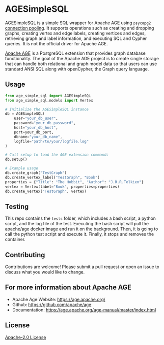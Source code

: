 # AGESimpleSQL
AGESimpleSQL is a simple SQL wrapper for Apache AGE using `psycopg2` [connection pooling](https://www.psycopg.org/psycopg3/docs/advanced/pool.html). It supports operations such as creating and dropping graphs, creating vertex and edge labels, creating vertices and edges, retrieving graph and label information, and executing SQL and Cypher queries. It is not the official driver for Apache AGE.

[Apache AGE](https://age.apache.org/) is a PostgreSQL extension that provides graph database functionality. The goal of the Apache AGE project is to create single storage that can handle both relational and graph model data so that users can use standard ANSI SQL along with openCypher, the Graph query language.


## Usage
```python
from age_simple_sql import AGESimpleSQL
from age_simple_sql.models import Vertex

# Initialize the AGESimpleSQL instance
db = AGESimpleSQL(
    user="your_db_user",
    password="your_db_password",
    host="your_db_host",
    port=your_db_port,
    dbname="your_db_name",
    logfile="path/to/your/logfile.log"
)

# Call setup to load the AGE extension commands
db.setup()

# Example usage
db.create_graph("TestGraph")
db.create_vertex_label("TestGraph", "Book")
properties = {"Title": "The Hobbit", "Author": "J.R.R.Tolkien"}
vertex = Vertex(label="Book", properties=properties)
db.create_vertex("TestGraph", vertex)
```

## Testing
This repo contains the `tests` folder, which includes a bash script, a python script, and the log file of the test. Executing the bash script will pull the apache/age docker image and run it on the background. Then, it is going to call the python test script and execute it. Finally, it stops and removes the container.

## Contributing
Contributions are welcome! Please submit a pull request or open an issue to discuss what you would like to change.

## For more information about Apache AGE
* Apache Age Website: https://age.apache.org/
* Github: https://github.com/apache/age
* Documentation: https://age.apache.org/age-manual/master/index.html

## License
[Apache-2.0 License](https://www.apache.org/licenses/LICENSE-2.0)